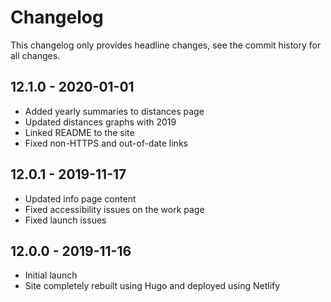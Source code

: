 # Changelog

This changelog only provides headline changes, see the commit history for all changes.

## 12.1.0 - 2020-01-01

* Added yearly summaries to distances page
* Updated distances graphs with 2019
* Linked README to the site
* Fixed non-HTTPS and out-of-date links

## 12.0.1 - 2019-11-17

* Updated info page content
* Fixed accessibility issues on the work page
* Fixed launch issues

## 12.0.0 - 2019-11-16

* Initial launch
* Site completely rebuilt using Hugo and deployed using Netlify

